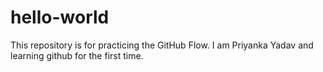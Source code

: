 # hello-world
This repository is for practicing the GitHub Flow.
I am Priyanka Yadav and learning github for the first time.
